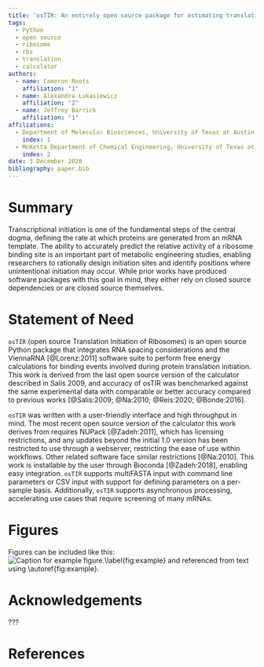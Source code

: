 ```yaml
---
title: 'osTIR: An entirely open source package for estimating translation initiation.'
tags:
  - Python
  - open source
  - ribosome
  - rbs
  - translation
  - calculator
authors:
  - name: Cameron Roots
    affiliation: "1"
  - name: Alexandra Lukasiewicz
    affiliation: "2"
  - name: Jeffrey Barrick
    affiliation: "1"
affiliations:
  - Department of Molecular Biosciences, University of Texas at Austin
    index: 1
  - McKetta Department of Chemical Engineering, University of Texas at Austin
    index: 2
date: 3 December 2020
bibliography: paper.bib
---
```


# Summary

Transcriptional initiation is one of the fundamental steps of the central dogma,
defining the rate at which proteins are generated from an mRNA template. The
ability to accurately predict the relative activity of a ribosome binding site
is an important part of metabolic engineering studies, enabling researchers to
rationally design initiation sites and identify positions where unintentional
initiation may occur. While prior works have produced software packages with
this goal in mind, they either rely on closed source dependencies or are closed
source themselves.

# Statement of Need

`osTIR` (open source Translation Initiation of Ribosomes) is an open source
Python package that integrates RNA spacing considerations and the
ViennaRNA [@Lorenz:2011] software suite to perform free energy calculations
for binding events involved during protein translation initiation. This work is
derived from the last open source version of the calculator described in Salis
2009, and accuracy of osTIR was benchmarked against the same experimental data
with comparable or better accuracy compared to previous works
[@Salis:2009; @Na:2010; @Reis:2020; @Bonde:2016].

`osTIR` was written with a user-friendly interface and high throughput in mind.
The most recent open source version of the calculator this work derives from
requires NUPack [@Zadeh:2011], which has licensing restrictions, and any updates
beyond the initial 1.0 version has been restricted to use through a webserver,
restricting the ease of use within workflows. Other related software face
similar restrictions [@Na:2010]. This work is installable by the user through
Bioconda [@Zadeh:2018], enabling easy integration. `osTIR` supports multiFASTA
input with command line parameters or CSV input with support for defining
parameters on a per-sample basis. Additionally, `osTIR` supports asynchronous
processing, accelerating use cases that require screening of many mRNAs.  

# Figures

Figures can be included like this:
![Caption for example figure.\label{fig:example}](figure.png)
and referenced from text using \autoref{fig:example}.

# Acknowledgements

???

# References
